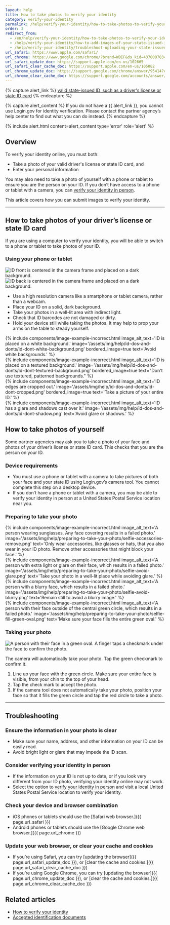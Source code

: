 ```yaml
---
layout: help
title: How to take photos to verify your identity
category: verify-your-identity
permalink: /help/verify-your-identity/how-to-take-photos-to-verify-your-identity/
order: 3
redirect_from:
  - /en/help/verify-your-identity/how-to-take-photos-to-verify-your-identity/
  - /help/verify-your-identity/how-to-add-images-of-your-state-issued-id/
  - /help/verify-your-identity/troubleshoot-uploading-your-state-issued-id/
url_safari: https://www.apple.com/safari/
url_chrome: https://www.google.com/chrome/?brand=WDIF&ds_kid=43700078347700321&gad_source=1&gclid=CjwKCAjww_iwBhApEiwAuG6ccAvZWVPqrBawjLCJp6uWvrMplezDwWVR7AnWXZhu-4He4V3oXJBOrRoCtTwQAvD_BwE&gclsrc=aw.ds
url_safari_update_doc: https://support.apple.com/en-us/102665
url_safari_clear_cache_doc: https://support.apple.com/en-us/105082
url_chrome_update_doc: https://support.google.com/chrome/answer/95414?co=GENIE.Platform%3DAndroid&hl=en&oco=1
url_chrome_clear_cache_doc: https://support.google.com/accounts/answer/32050?co=GENIE.Platform%3DAndroid&hl=en&oco=1
---
```


{% capture alert_link %}
  <a href="/help/verify-your-identity/accepted-identification-documents/" class="usa-link">valid state-issued ID, such as a driver's license or state ID card</a>
{% endcapture %}

{% capture alert_content %}
  If you do not have a {{ alert_link }}, you cannot use Login.gov for identity verification.
  Please contact the partner agency’s help center to find out what you can do instead.
{% endcapture %}

{%
  include alert.html
  content=alert_content
  type='error'
  role='alert'
%}

## Overview

To verify your identity online, you must both:

* Take a photo of your valid driver's license or state ID card, and
* Enter your personal information

You may also need to take a photo of yourself with a phone or tablet to ensure you are the person on your ID. If you don’t have access to a phone or tablet with a camera, you can [verify your identity in person](/help/verify-your-identity/verify-your-identity-in-person/).

This article covers how you can submit images to verify your identity.

---

## How to take photos of your driver’s license or state ID card

If you are using a computer to verify your identity, you will be able to switch to a phone or tablet to take photos of your ID.

### Using your phone or tablet

<div class="grid-row grid-gap margin-bottom-2">
  <div class="tablet:grid-col">
    <img alt="ID front is centered in the camera frame and placed on a dark background." src="{{ site.baseurl }}/assets/img/help/id-dos-and-donts/id-do-front.png" />
  </div>
  <div class="tablet:grid-col">
    <img alt="ID back is centered in the camera frame and placed on a dark background." src="{{ site.baseurl }}/assets/img/help/id-dos-and-donts/id-do-back.png" />
  </div>
</div>

* Use a high resolution camera like a smartphone or tablet camera, rather than a webcam.
* Place your ID on a solid, dark background.
* Take your photos in a well-lit area with indirect light.
* Check that ID barcodes are not damaged or dirty.
* Hold your device still while taking the photos. It may help to prop your arms on the table to steady yourself.

<div class="grid-row grid-gap">
  <div class="tablet:grid-col">
    {%
      include components/image-example-incorrect.html
      image_alt_text='ID is placed on a white background.'
      image='/assets/img/help/id-dos-and-donts/id-dont-white-background.png'
      bordered_image=true
      text='Avoid white backgrounds.'
    %}
  </div>
  <div class="tablet:grid-col">
    {%
      include components/image-example-incorrect.html
      image_alt_text='ID is placed on a textured background.'
      image='/assets/img/help/id-dos-and-donts/id-dont-textured-background.png'
      bordered_image=true
      text="Don't use textured, patterned backgrounds."
    %}
  </div>
</div>
<div class="grid-row grid-gap">
  <div class="tablet:grid-col">
    {%
      include components/image-example-incorrect.html
      image_alt_text='ID edges are cropped out.'
      image='/assets/img/help/id-dos-and-donts/id-dont-cropped.png'
      bordered_image=true
      text='Take a picture of your entire ID.'
    %}
  </div>
  <div class="tablet:grid-col">
    {%
      include components/image-example-incorrect.html
      image_alt_text='ID has a glare and shadows cast over it.'
      image='/assets/img/help/id-dos-and-donts/id-dont-shadow.png'
      text='Avoid glare or shadows.'
    %}
  </div>
</div>

## How to take photos of yourself

Some partner agencies may ask you to take a photo of your face and photos of your driver’s license or state ID card. This checks that you are the person on your ID.

### Device requirements

* You must use a phone or tablet with a camera to take pictures of both your face and your state ID using Login.gov’s camera tool. You cannot complete this step on a desktop device. 
* If you don’t have a phone or tablet with a camera, you may be able to verify your identity in person at a United States Postal Service location near you.

### Preparing to take your photo

<div class="grid-row grid-gap">
  <div class="tablet:grid-col">
    {%
      include components/image-example-incorrect.html
      image_alt_text='A person wearing sunglasses. Any face covering results in a failed photo.'
      image='/assets/img/help/preparing-to-take-your-photo/selfie-accessories-remove.png'
      text='Only wear accessories, like glasses or hats, that you also wear in your ID photo. Remove other accessories that might block your face.'
    %}
  </div>
  <div class="tablet:grid-col">
    {%
      include components/image-example-incorrect.html
      image_alt_text='A person with extra light or glare on their face, which results in a failed photo.'
      image='/assets/img/help/preparing-to-take-your-photo/selfie-avoid-glare.png'
      text='Take your photo in a well-lit place while avoiding glare.'
    %}
  </div>
</div>
<div class="grid-row grid-gap">
  <div class="tablet:grid-col">
    {%
      include components/image-example-incorrect.html
      image_alt_text='A person with a blurry face, which results in a failed photo.'
      image='/assets/img/help/preparing-to-take-your-photo/selfie-avoid-blurry.png'
      text='Remain still to avoid a blurry image.'
    %}
  </div>
  <div class="tablet:grid-col">
    {%
      include components/image-example-incorrect.html
      image_alt_text='A person with their face outside of the central green circle, which results in a failed photo.'
      image='/assets/img/help/preparing-to-take-your-photo/selfie-fill-green-oval.png'
      text='Make sure your face fills the entire green oval.'
    %}
  </div>
</div>

### Taking your photo
<div class="grid-row grid-gap margin-bottom-2">
  <div class="tablet:grid-col">
    <img alt="A person with their face in a green oval. A finger taps a checkmark under the face to confirm the photo." src="{{ site.baseurl }}/assets/img/help/preparing-to-take-your-photo/selfie-do-checkmark.png" />
  </div>
</div>

The camera will automatically take your photo. Tap the green checkmark to confirm it.

1. Line up your face with the green circle. Make sure your entire face is visible, from your chin to the top of your head.
2. Tap the check mark to accept the photo.
3. If the camera tool does not automatically take your photo, position your face so that it fills the green circle and tap the red circle to take a photo.

---

## Troubleshooting

### Ensure the information in your photo is clear
* Make sure your name, address, and other information on your ID can be easily read.
* Avoid bright light or glare that may impede the ID scan.

### Consider verifying your identity in person
* If the information on your ID is not up to date, or if you look very different from your ID photo, verifying your identity online may not work.
* Select the option to [verify your identity in person](/help/verify-your-identity/verify-your-identity-in-person/) and visit a local United States Postal Service location to verify your identity.

### Check your device and browser combination
* iOS phones or tablets should use the [Safari web browser.]({{ page.url_safari }})
* Android phones or tablets should use the [Google Chrome web browser.]({{ page.url_chrome }})

### Update your web browser, or clear your cache and cookies
* If you’re using Safari, you can try [updating the browser]({{ page.url_safari_update_doc }}), or [clear the cache and cookies.]({{ page.url_safari_clear_cache_doc }})
* If you’re using Google Chrome, you can try [updating the browser]({{ page.url_chrome_update_doc }}), or [clear the cache and cookies.]({{ page.url_chrome_clear_cache_doc }})

## Related articles

* [How to verify your identity](/help/verify-your-identity/how-to-verify-your-identity/)
* [Accepted identification documents](/help/verify-your-identity/accepted-identification-documents/)

